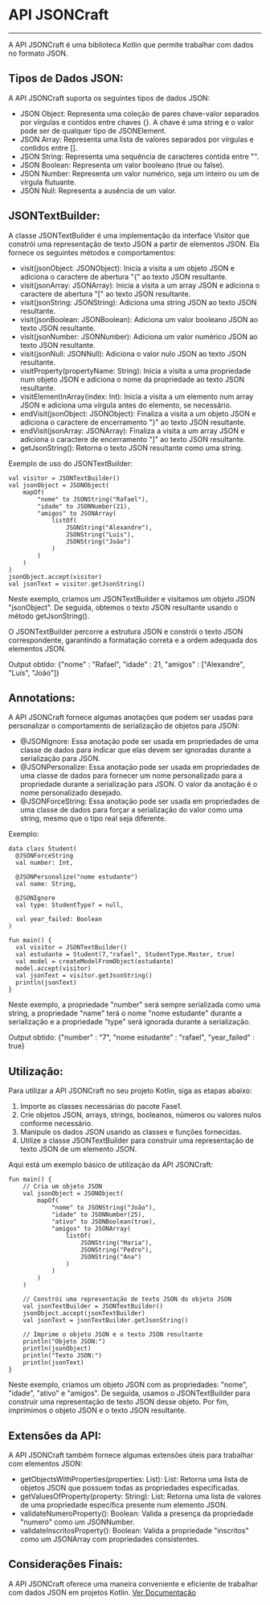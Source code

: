

# API JSONCraft
------------------------

A API JSONCraft é uma biblioteca Kotlin que permite trabalhar com dados no formato JSON.






**Tipos de Dados JSON:**
-------------------
A API JSONCraft suporta os seguintes tipos de dados JSON:

- JSON Object: Representa uma coleção de pares chave-valor separados por vírgulas e contidos entre chaves {}. A chave é uma string e o valor pode ser de qualquer tipo de JSONElement.
- JSON Array: Representa uma lista de valores separados por vírgulas e contidos entre [].
- JSON String: Representa uma sequência de caracteres contida entre "".
- JSON Boolean: Representa um valor booleano (true ou false).
- JSON Number: Representa um valor numérico, seja um inteiro ou um de virgula flutuante.
- JSON Null: Representa a ausência de um valor.





JSONTextBuilder:
------------------

A classe JSONTextBuilder é uma implementação da interface Visitor que constrói uma representação de texto JSON a partir de elementos JSON. Ela fornece os seguintes métodos e comportamentos:

- visit(jsonObject: JSONObject): Inicia a visita a um objeto JSON e adiciona o caractere de abertura "{" ao texto JSON resultante.
- visit(jsonArray: JSONArray): Inicia a visita a um array JSON e adiciona o caractere de abertura "[" ao texto JSON resultante.
- visit(jsonString: JSONString): Adiciona uma string JSON ao texto JSON resultante.
- visit(jsonBoolean: JSONBoolean): Adiciona um valor booleano JSON ao texto JSON resultante.
- visit(jsonNumber: JSONNumber): Adiciona um valor numérico JSON ao texto JSON resultante.
- visit(jsonNull: JSONNull): Adiciona o valor nulo JSON ao texto JSON resultante.
- visitProperty(propertyName: String): Inicia a visita a uma propriedade num objeto JSON e adiciona o nome da propriedade ao texto JSON resultante.
- visitElementInArray(index: Int): Inicia a visita a um elemento num array JSON e adiciona uma vírgula antes do elemento, se necessário.
- endVisit(jsonObject: JSONObject): Finaliza a visita a um objeto JSON e adiciona o caractere de encerramento "}" ao texto JSON resultante.
- endVisit(jsonArray: JSONArray): Finaliza a visita a um array JSON e adiciona o caractere de encerramento "]" ao texto JSON resultante.
- getJsonString(): Retorna o texto JSON resultante como uma string.

Exemplo de uso do JSONTextBuilder:

	val visitor = JSONTextBuilder()
	val jsonObject = JSONObject(
		mapOf(
	    	"nome" to JSONString("Rafael"),
	    	"idade" to JSONNumber(21),
	    	"amigos" to JSONArray(
	        	listOf(
	            	JSONString("Alexandre"),
	            	JSONString("Luís"),
	            	JSONString("João")
	        	)
	    	)
		)
	)
	jsonObject.accept(visitor)
	val jsonText = visitor.getJsonString()

Neste exemplo, criamos um JSONTextBuilder e visitamos um objeto JSON "jsonObject". De seguida, obtemos o texto JSON resultante usando o método getJsonString().

O JSONTextBuilder percorre a estrutura JSON e constrói o texto JSON correspondente, garantindo a formatação correta e a ordem adequada dos elementos JSON.

Output obtido: {"nome" : "Rafael", "idade" : 21, "amigos" : ["Alexandre", "Luís", "João"]}





Annotations:
------------------

A API JSONCraft fornece algumas anotações que podem ser usadas para personalizar o comportamento de serialização de objetos para JSON:

- @JSONIgnore: Essa anotação pode ser usada em propriedades de uma classe de dados para indicar que elas devem ser ignoradas durante a serialização para JSON.
- @JSONPersonalize: Essa anotação pode ser usada em propriedades de uma classe de dados para fornecer um nome personalizado para a propriedade durante a serialização para JSON. O valor da anotação é o nome personalizado desejado.
- @JSONForceString: Essa anotação pode ser usada em propriedades de uma classe de dados para forçar a serialização do valor como uma string, mesmo que o tipo real seja diferente.

Exemplo:

    data class Student(
      @JSONForceString
      val number: Int,

      @JSONPersonalize("nome estudante")
      val name: String,

      @JSONIgnore
      val type: StudentType? = null,

      val year_failed: Boolean
    )

    fun main() {
      val visitor = JSONTextBuilder()
      val estudante = Student(7,"rafael", StudentType.Master, true)
      val model = createModelFromObject(estudante)
      model.accept(visitor)
      val jsonText = visitor.getJsonString()
      println(jsonText)
    }

Neste exemplo, a propriedade "number" será sempre serializada como uma string, a propriedade "name" terá o nome "nome estudante" durante a serialização e a propriedade "type" será ignorada durante a serialização.

Output obtido: {"number" : "7", "nome estudante" : "rafael", "year_failed" : true}





Utilização:
------------------
Para utilizar a API JSONCraft no seu projeto Kotlin, siga as etapas abaixo:

1. Importe as classes necessárias do pacote Fase1.
2. Crie objetos JSON, arrays, strings, booleanos, números ou valores nulos conforme necessário.
3. Manipule os dados JSON usando as classes e funções fornecidas.
4. Utilize a classe JSONTextBuilder para construir uma representação de texto JSON de um elemento JSON.

Aqui está um exemplo básico de utilização da API JSONCraft:

    fun main() {
        // Cria um objeto JSON
        val jsonObject = JSONObject(
            mapOf(
                "nome" to JSONString("João"),
                "idade" to JSONNumber(25),
                "ativo" to JSONBoolean(true),
                "amigos" to JSONArray(
                    listOf(
                        JSONString("Maria"),
                        JSONString("Pedro"),
                        JSONString("Ana")
                    )
                )
            )
        )

        // Constrói uma representação de texto JSON do objeto JSON
        val jsonTextBuilder = JSONTextBuilder()
        jsonObject.accept(jsonTextBuilder)
        val jsonText = jsonTextBuilder.getJsonString()

        // Imprime o objeto JSON e o texto JSON resultante
        println("Objeto JSON:")
        println(jsonObject)
        println("Texto JSON:")
        println(jsonText)
    }

Neste exemplo, criamos um objeto JSON com as propriedades: "nome", "idade", "ativo" e "amigos". De seguida, usamos o JSONTextBuilder para construir uma representação de texto JSON desse objeto.
Por fim, imprimimos o objeto JSON e o texto JSON resultante.





Extensões da API:
-----------------------
A API JSONCraft também fornece algumas extensões úteis para trabalhar com elementos JSON:

- getObjectsWithProperties(properties: List<String>): List<JSONObject>: Retorna uma lista de objetos JSON que possuem todas as propriedades especificadas.
- getValuesOfProperty(property: String): List<JSONElement>: Retorna uma lista de valores de uma propriedade específica presente num elemento JSON.
- validateNumeroProperty(): Boolean: Valida a presença da propriedade "numero" como um JSONNumber.
- validateInscritosProperty(): Boolean: Valida a propriedade "inscritos" como um JSONArray com propriedades consistentes.






Considerações Finais:
-----------------------
A API JSONCraft oferece uma maneira conveniente e eficiente de trabalhar com dados JSON em projetos Kotlin.
[Ver Documentação](https://aqaoo-iscte.github.io/PA_Rafael_Alexandre_2023/index.html)

